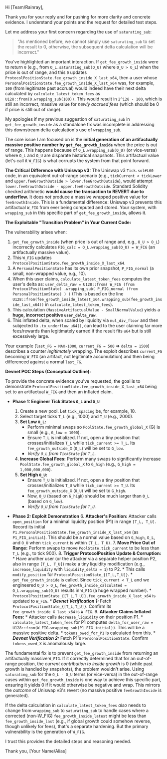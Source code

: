 Hi [Team/Rainray],

Thank you for your reply and for pushing for more clarity and concrete evidence. I understand your points and the request for detailed test steps.

Let me address your first concern regarding the use of `saturating_sub`:

> "As mentioned before, we cannot simply use `saturating_sub` to set the result to 0, otherwise, the subsequent delta calculation will be incorrect."

You've highlighted an important interaction. If `get_fee_growth_inside` were to return `0` (e.g., from `O_L.saturating_sub(O_U)` where `O_U > O_L`) when the price is out of range, and this `0` updates `ProtocolPositionState.fee_growth_inside_X_last_x64`, then a user whose `PersonalPositionState.fee_growth_inside_X_last_x64` was, for example, `100` (from legitimate past accrual) would indeed have their next delta calculated by `calculate_latest_token_fees` as `U128::from(0.wrapping_sub(100))`. This would result in `2^128 - 100`, which is still an incorrect, massive value for *newly accrued fees* (which should be 0 if price is still out of range).

My apologies if my previous suggestion of `saturating_sub` in `get_fee_growth_inside` as a standalone fix was incomplete in addressing this downstream delta calculation's use of `wrapping_sub`.

The core issue I am focused on is the **initial generation of an artifactually massive positive number by `get_fee_growth_inside`** when the price is out of range. This happens because of `O_L.wrapping_sub(O_U)` (or vice-versa) where `O_L` and `O_U` are disparate historical snapshots. This artifactual value (let's call it `W_FIG`) is what corrupts the system from that point forward.

**The Critical Difference with Uniswap v3:**
The Uniswap v3 `Tick.sol#L60` code, in an equivalent out-of-range scenario (e.g., `tickCurrent < tickLower` and `upper.feeGrowthOutside > lower.feeGrowthOutside`), would attempt `lower.feeGrowthOutside - upper.feeGrowthOutside`. Standard Solidity checked arithmetic **would cause the transaction to REVERT due to underflow.** It does *not* produce a massive wrapped positive value for `feeGrowthInside`. This is a fundamental difference: Uniswap v3 prevents this artifactual `W_FIG` from ever being computed and stored. Your system, with `wrapping_sub` in this specific part of `get_fee_growth_inside`, allows it.

**The Exploitable "Transition Problem" in Your Current Code:**

The vulnerability arises when:
1.  `get_fee_growth_inside` (when price is out of range and, e.g., `O_U > O_L`) incorrectly calculates `FIG_calc = O_L.wrapping_sub(O_U) = W_FIG` (an artifactually massive value).
2.  This `W_FIG` updates `ProtocolPositionState.fee_growth_inside_X_last_x64`.
3.  A `PersonalPositionState` has its own prior snapshot, `P_FIG_normal` (a small, non-wrapped value, e.g., 10).
4.  When this user claims, `calculate_latest_token_fees` computes the user's delta as:
    `user_delta_raw = U128::from( W_FIG (from ProtocolPositionState) .wrapping_sub( P_FIG_normal (from PersonalPositionState) ) )`
    (This is based on the line `U128::from(fee_growth_inside_latest_x64.wrapping_sub(fee_growth_inside_last_x64))` in `calculate_latest_token_fees`).
5.  This calculation (`MassiveArtifactualValue - SmallNormalValue`) yields a **huge, incorrect positive `user_delta_raw`**.
6.  This inflated delta, when scaled by liquidity via `mul_div_floor` and then subjected to `.to_underflow_u64()`, can lead to the user claiming far more fees/rewards than legitimately earned if the result fits `u64` but is still excessively large.

Your example (`last_FG = MAX-1000`, `current_FG = 500` => `delta = 1500`) describes a counter *legitimately* wrapping. The exploit describes `current_FG` becoming `W_FIG` (an artifact, not legitimate accumulation) and then being differenced against a normal `last_FG`.

**Devnet POC Steps (Conceptual Outline):**

To provide the concrete evidence you've requested, the goal is to demonstrate `ProtocolPositionState.fee_growth_inside_X_last_x64` being set to an artifactual `W_FIG` and then an inflated claim.

*   **Phase 1: Engineer Tick States `O_L` and `O_U`**
    1.  Create a new pool. Let `tick_spacing` be, for example, 10.
    2.  Select target ticks `T_L` (e.g., 1000) and `T_U` (e.g., 2000).
    3.  **Set Low `O_L`:**
        *   Perform minimal swaps so `PoolState.fee_growth_global_X` (G) is small (e.g., `G_low = 1000`).
        *   Ensure `T_L` is initialized. If not, open a tiny position that crosses/initializes `T_L` while `tick_current >= T_L`. Its `fee_growth_outside_X` (`O_L`) will be set to `G_low`.
        *   *Verify `O_L` from `TickState` for `T_L`.*
    4.  **Increase Global Fees:** Perform many swaps to significantly increase `PoolState.fee_growth_global_X` to `G_high` (e.g., `G_high = 1,000,000,000`).
    5.  **Set High `O_U`:**
        *   Ensure `T_U` is initialized. If not, open a tiny position that crosses/initializes `T_U` while `tick_current >= T_U`. Its `fee_growth_outside_X` (`O_U`) will be set to `G_high`.
        *   Now, `O_U` (based on `G_high`) should be much larger than `O_L` (based on `G_low`).
        *   *Verify `O_U` from `TickState` for `T_U`.*

*   **Phase 2: Exploit Demonstration**
    6.  **Attacker's Position:** Attacker calls `open_position` for a minimal liquidity position (P1) in range `[T_L, T_U]`. Record its initial `P1.PersonalPositionState.fee_growth_inside_X_last_x64` (as `P1_FIG_initial`). This should be a normal value based on `G_high`, `O_L`, and `O_U` when `tick_current` is within `[T_L, T_U)`.
    7.  **Move Price Out of Range:** Perform swaps to move `PoolState.tick_current` to be less than `T_L` (e.g., to tick 900).
    8.  **Trigger ProtocolPosition Update & Corruption:**
        *   Have another user (or the attacker via a separate helper position P2, also in range `[T_L, T_U]`) make a tiny liquidity modification (e.g., `increase_liquidity` with `liquidity_delta = 1`) to P2.
        *   This calls `modify_position` for `ProtocolPositionState_{[T_L,T_U]}`.
        *   `get_fee_growth_inside` is called. Since `tick_current < T_L` and we engineered `O_U > O_L`, `fee_growth_inside_calculated = O_L.wrapping_sub(O_U)` results in `W_FIG` (a huge wrapped number).
        *   `ProtocolPositionState_{[T_L,T_U]}.fee_growth_inside_X_last_x64` is updated to `W_FIG`.
        *   ***Devnet Verification 1:*** Fetch `ProtocolPositionState_{[T_L,T_U]}`. Confirm its `fee_growth_inside_X_last_x64` is `W_FIG`.
    9.  **Attacker Claims Inflated Fees:**
        *   Attacker calls `decrease_liquidity` on their position P1.
        *   `calculate_latest_token_fees` for P1 computes `delta_for_user_raw = U128::from(W_FIG.wrapping_sub(P1_FIG_initial))`. This will be a massive positive delta.
        *   `tokens_owed_for_P1` is calculated from this.
        *   ***Devnet Verification 2:*** Fetch P1's `PersonalPositionState`. Confirm `tokens_owed_X` is anomalously large.

The fundamental fix is to prevent `get_fee_growth_inside` from returning an artifactually massive `W_FIG`. If it correctly determined that for an out-of-range position, the *current contribution to inside growth* is 0 (while past growth is handled by snapshots), the problem wouldn't arise. Using `saturating_sub` for the `O_L - O_U` terms (or vice-versa) in the out-of-range cases within `get_fee_growth_inside` is one way to achieve this specific part, ensuring it yields 0 if it would otherwise be negative and wrap. This mirrors the *outcome* of Uniswap v3's revert (no massive positive `feeGrowthInside` is generated).

If the delta calculation in `calculate_latest_token_fees` *also* needs to change from `wrapping_sub` to `saturating_sub` to handle cases where a corrected (non-W_FIG) `fee_growth_inside_latest` might be less than `fee_growth_inside_last` (e.g., if global growth could somehow reverse, though unlikely for fees), that's a separate hardening. But the primary vulnerability is the generation of `W_FIG`.

I trust this provides the detailed steps and reasoning needed.

Thank you,
[Your Name/Alias]
